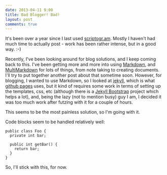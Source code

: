 ```yaml
---
date: 2013-04-11 9:00
title: Bad Blogger! Bad!
layout: post
comments: true
---
```

It's been over a year since I last used [scriptogr.am](http://scriptogr.am). Mostly I haven't had much time to actually post - work has been rather intense, but in a good way. :-)

Recently, I've been looking around for blog solutions, and I keep coming back to this.  I've been getting more and more into using [Markdown](http://daringfireball.net/projects/markdown/), and [MultiMarkdown](http://fletcherpenney.net/multimarkdown/) for lots of things, from note taking to creating documents. I'll try to put together another post about that sometime soon. However, for blogging, I wanted to use Markdown, so I looked at [jekyll](http://jekyllrb.com/), which is what [github pages](http://pages.github.com/) uses, but it kind of requires some work in terms of setting up the templates, css, etc (although there is a [Jekyll Bootstrap](http://jekyllbootstrap.com/) project which helps a lot), and, being the lazy (not to mention busy) guy I am, I decided it was too much work after futzing with it for a couple of hours.

This seems to be the most painless solution, so I'm going with it.

Code blocks seem to be handled relatively well:

    public class Foo {
      private int bar;
      
      public int getBar() {
        return bar;
      }
    }

So, I'll stick with this, for now.
